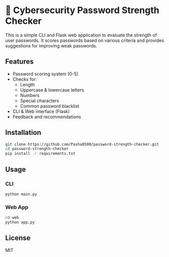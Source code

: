 # 🔐 Cybersecurity Password Strength Checker

This is a simple CLI and Flask web application to evaluate the strength of user passwords. It scores passwords based on various criteria and provides suggestions for improving weak passwords.

## Features
- Password scoring system (0-5)
- Checks for:
  - Length
  - Uppercase & lowercase letters
  - Numbers
  - Special characters
  - Common password blacklist
- CLI & Web interface (Flask)
- Feedback and recommendations

## Installation
```bash
git clone https://github.com/Pasha0500/password-strength-checker.git
cd password-strength-checker
pip install -r requirements.txt
```

## Usage

### CLI
```bash
python main.py
```

### Web App
```bash
cd web
python app.py
```

## License
MIT
